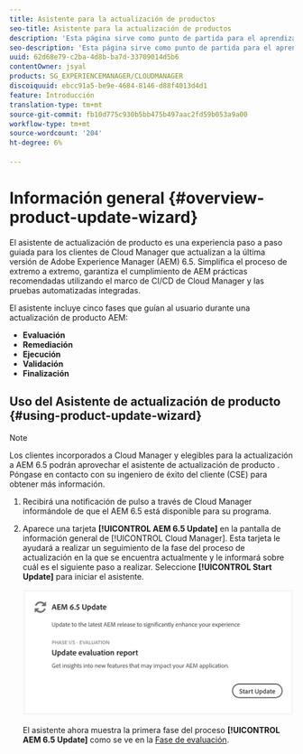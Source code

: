 ```yaml
---
title: Asistente para la actualización de productos
seo-title: Asistente para la actualización de productos
description: 'Esta página sirve como punto de partida para el aprendizaje del Asistente para la actualización de productos. '
seo-description: 'Esta página sirve como punto de partida para el aprendizaje del Asistente para la actualización de productos. '
uuid: 62d68e79-c2ba-4d8b-ba7d-33709014d5b6
contentOwner: jsyal
products: SG_EXPERIENCEMANAGER/CLOUDMANAGER
discoiquuid: ebcc91a5-be9e-4684-8146-d88f4013d4d1
feature: Introducción
translation-type: tm+mt
source-git-commit: fb10d775c930b5bb475b497aac2fd59b053a9a00
workflow-type: tm+mt
source-wordcount: '204'
ht-degree: 6%

---
```



# Información general {#overview-product-update-wizard}

El asistente de actualización de producto es una experiencia paso a paso guiada para los clientes de Cloud Manager que actualizan a la última versión de Adobe Experience Manager (AEM) 6.5. Simplifica el proceso de extremo a extremo, garantiza el cumplimiento de AEM prácticas recomendadas utilizando el marco de CI/CD de Cloud Manager y las pruebas automatizadas integradas.

El asistente incluye cinco fases que guían al usuario durante una actualización de producto AEM:

* **Evaluación**
* **Remediación**
* **Ejecución**
* **Validación**
* **Finalización**


## Uso del Asistente de actualización de producto {#using-product-update-wizard}

>[!NOTE]
>
>Los clientes incorporados a Cloud Manager y elegibles para la actualización a AEM 6.5 podrán aprovechar el asistente de actualización de producto . Póngase en contacto con su ingeniero de éxito del cliente (CSE) para obtener más información.

1. Recibirá una notificación de pulso a través de Cloud Manager informándole de que el AEM 6.5 está disponible para su programa.

1. Aparece una tarjeta **[!UICONTROL AEM 6.5 Update]** en la pantalla de información general de [!UICONTROL Cloud Manager]. Esta tarjeta le ayudará a realizar un seguimiento de la fase del proceso de actualización en la que se encuentra actualmente y le informará sobre cuál es el siguiente paso a realizar. Seleccione **[!UICONTROL Start Update]** para iniciar el asistente.

   ![](assets/Start-Update.png)

   El asistente ahora muestra la primera fase del proceso **[!UICONTROL AEM 6.5 Update]** como se ve en la [Fase de evaluación](evaluation.md).

